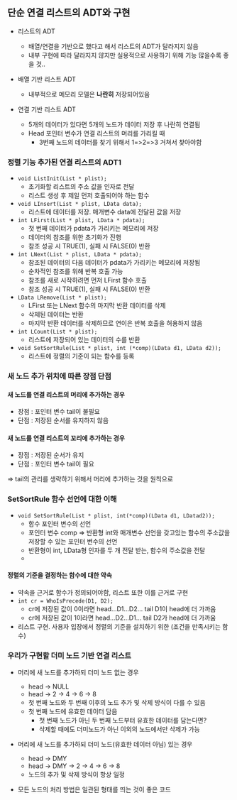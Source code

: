 ## 단순 연결 리스트의 ADT와 구현

- 리스트의 ADT

  - 배열/연결을 기반으로 했다고 해서 리스트의 ADT가 달라지지 않음
  - 내부 구현에 따라 달라지지 않지만 실용적으로 사용하기 위해 기능 많을수록 좋을 것..

- 배열 기반 리스트 ADT
  - 내부적으로 메모리 모델은 **나란히** 저장되어있음
- 연결 기반 리스트 ADT
  - 5개의 데이터가 있다면 5개의 노드가 데이터 저장 후 나란히 연결됨
  - Head 포인터 변수가 연결 리스트의 머리를 가리킬 때
    - 3번째 노드의 데이터를 찾기 위해서 1=>2=>3 거쳐서 찾아야함

### 정렬 기능 추가된 연결 리스트의 ADT1

- `void ListInit(List * plist);`
  - 초기화할 리스트의 주소 값을 인자로 전달
  - 리스트 생성 후 제일 먼저 호출되어야 하는 함수
- `void LInsert(List * plist, LData data);`
  - 리스트에 데이터를 저장. 매개변수 data에 전달된 값을 저장
- `int LFirst(List * plist, LData * pdata);`
  - 첫 번째 데이터가 pdata가 가리키는 메모리에 저장
  - 데이터의 참조를 위한 초기화가 진행
  - 참조 성공 시 TRUE(1), 실패 시 FALSE(0) 반환
- `int LNext(List * plist, LData * pdata);`
  - 참조된 데이터의 다음 데이터가 pdata가 가리키는 메모리에 저장됨
  - 순차적인 참조를 위해 반복 호출 가능
  - 참조를 새로 시작하려면 먼저 LFirst 함수 호출
  - 참조 성공 시 TRUE(1), 실패 시 FALSE(0) 반환
- `LData LRemove(List * plist);`
  - LFirst 또는 LNext 함수의 마지막 반환 데이터를 삭제
  - 삭제된 데이터는 반환
  - 마지막 반환 데이터를 삭제하므로 연이은 반복 호출을 허용하지 않음
- `int LCount(List * plist);`
  - 리스트에 저장되어 있는 데이터의 수를 반환
- `void SetSortRule(List * plist, int (*comp)(LData d1, LData d2));`
  - 리스트에 정렬의 기준이 되는 함수를 등록

### 새 노드 추가 위치에 따른 장점 단점

#### 새 노드를 연결 리스트의 머리에 추가하는 경우

- 장점 : 포인터 변수 tail이 불필요
- 단점 : 저장된 순서를 유지하지 않음

#### 새 노드를 연결 리스트의 꼬리에 추가하는 경우

- 장점 : 저장된 순서가 유지
- 단점 : 포인터 변수 tail이 필요

=> tail의 관리를 생략하기 위해서 머리에 추가하는 것을 원칙으로

### SetSortRule 함수 선언에 대한 이해

- `void SetSortRule(List * plist, int(*comp)(LData d1, LDatad2));`
  - 함수 포인터 변수의 선언
  - 포인터 변수 comp => 반환형 int와 매개변수 선언을 갖고있는 함수의 주소값을 저장할 수 있는 포인터 변수의 선언
  - 반환형이 int, LData형 인자를 두 개 전달 받는, 함수의 주소값을 전달
  -

#### 정렬의 기준을 결정하는 함수에 대한 약속

- 약속을 근거로 함수가 정의되어야함, 리스트 또한 이를 근거로 구현
- `int cr = WhoIsPrecede(D1, D2);`
  - cr에 저장된 값이 0이라면 head...D1...D2... tail D1이 head에 더 가까움
  - cr에 저장된 값이 1이라면 head...D2...D1... tail D2가 head에 더 가까움
- 리스트 구현. 사용자 입장에서 정렬의 기준을 설치하기 위한 (조건을 만족시키는 함수)

### 우리가 구현할 더미 노드 기반 연결 리스트

- 머리에 새 노드를 추가하되 더미 노드 없는 경우
  - head -> NULL
  - head -> 2 -> 4 -> 6 -> 8
  - 첫 번째 노드와 두 번째 이후의 노드 추가 및 삭제 방식이 다를 수 있음
  - 첫 번째 노드에 유효한 데이터 담음
    - 첫 번째 노드가 아닌 두 번째 노드부터 유효한 데이터를 담는다면?
    - 삭제할 때에도 더미노드가 아닌 이외의 노드에서만 삭제가 가능
- 머리에 새 노드를 추가하되 더미 노드(유효한 데이터 아님) 있는 경우

  - head -> DMY
  - head -> DMY -> 2 -> 4 -> 6 -> 8
  - 노드의 추가 및 삭제 방식이 항상 일정

- 모든 노드의 처리 방법은 일관된 형태를 띄는 것이 좋은 코드
